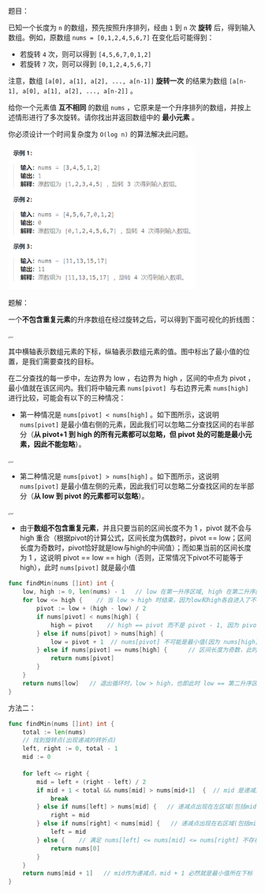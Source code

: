 题目：

已知一个长度为 `n` 的数组，预先按照升序排列，经由 `1` 到 `n` 次 **旋转** 后，得到输入数组。例如，原数组 `nums = [0,1,2,4,5,6,7]` 在变化后可能得到：

- 若旋转 `4` 次，则可以得到 `[4,5,6,7,0,1,2]`
- 若旋转 `7` 次，则可以得到 `[0,1,2,4,5,6,7]`

注意，数组 `[a[0], a[1], a[2], ..., a[n-1]]` **旋转一次** 的结果为数组 `[a[n-1], a[0], a[1], a[2], ..., a[n-2]]` 。

给你一个元素值 **互不相同** 的数组 `nums` ，它原来是一个升序排列的数组，并按上述情形进行了多次旋转。请你找出并返回数组中的 **最小元素** 。

你必须设计一个时间复杂度为 `O(log n)` 的算法解决此问题。

<img src="153.寻找旋转排序数组中的最小值.assets/image-20230929204949234.png" alt="image-20230929204949234" style="zoom:67%;" />

题解：

一个**不包含重复元素**的升序数组在经过旋转之后，可以得到下面可视化的折线图：

<img src="https://assets.leetcode-cn.com/solution-static/153/1.png" alt="fig1" style="zoom: 25%;" />

其中横轴表示数组元素的下标，纵轴表示数组元素的值。图中标出了最小值的位置，是我们需要查找的目标。

在二分查找的每一步中，左边界为 low ，右边界为 high ，区间的中点为 pivot ，最小值就在该区间内。我们将中轴元素 `nums[pivot] `与右边界元素 `nums[high]` 进行比较，可能会有以下的三种情况：

- 第一种情况是 `nums[pivot] < nums[high]` 。如下图所示，这说明 `nums[pivot]` 是最小值右侧的元素，因此我们可以忽略二分查找区间的右半部分（**从 pivot+1 到 high 的所有元素都可以忽略，但 pivot 处的可能是最小元素，因此不能忽略**）。


<img src="https://assets.leetcode-cn.com/solution-static/153/2.png" alt="fig2" style="zoom:25%;" />

- 第二种情况是 `nums[pivot] > nums[high]` 。如下图所示，这说明 `nums[pivot]` 是最小值左侧的元素，因此我们可以忽略二分查找区间的左半部分（**从 low 到 pivot 的元素都可以忽略**）。


<img src="https://assets.leetcode-cn.com/solution-static/153/3.png" alt="fig3" style="zoom: 25%;" />

- 由于**数组不包含重复元素**，并且只要当前的区间长度不为 1 ，pivot 就不会与 high 重合（根据pivot的计算公式，区间长度为偶数时，pivot == low；区间长度为奇数时，pivot恰好就是low与high的中间值）；而如果当前的区间长度为 1 ，这说明 pivot == low == high（否则，正常情况下pivot不可能等于high），此时 `nums[pivot]` 就是最小值

```go
func findMin(nums []int) int {
    low, high := 0, len(nums) - 1   // low 在第一升序区域, high 在第二升序区域。(最小值就位于第二升序区域)
    for low <= high {    // 当 low > high 时结束，因为low和high各自进入了不同的升序区域
        pivot := low + (high - low) / 2    
        if nums[pivot] < nums[high] {
            high = pivot    // high == pivot 而不是 pivot - 1, 因为 pivot 本身可能是最小值
        } else if nums[pivot] > nums[high] {
            low = pivot + 1  // nums[pivot] 不可能是最小值(因为 nums[high] 比他更小)
        } else if nums[pivot] == nums[high] {      // 区间长度为奇数，此时 low == pivot == high 
            return nums[pivot]
        }
    }
    return nums[low]   // 退出循环时，low > high，也即此时 low == 第二升序区域的第一个值，也就是最小值
}
```



方法二：

```go
func findMin(nums []int) int {
    total := len(nums) 
    // 找到旋转点(出现递减的转折点)
    left, right := 0, total - 1
    mid := 0

    for left <= right {
        mid = left + (right - left) / 2
        if mid + 1 < total && nums[mid] > nums[mid+1]  {  // mid 是递减点
            break
        } else if nums[left] > nums[mid] {   // 递减点出现在左区域(包括mid)
            right = mid
        } else if nums[right] < nums[mid] {   // 递减点出现在右区域(包括mid)
            left = mid
        } else {    // 满足 nums[left] <= nums[mid] <= nums[right] 不存在任何递减点，是一个升序序列
            return nums[0]
        }
    }
    return nums[mid + 1]   // mid作为递减点，mid + 1 必然就是最小值所在下标
}
```

